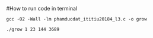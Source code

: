 #How to run code in terminal

```
gcc -O2 -Wall -lm phamducdat_ititiu20184_l3.c -o grow
```

```
./grow 1 23 144 3689
```

